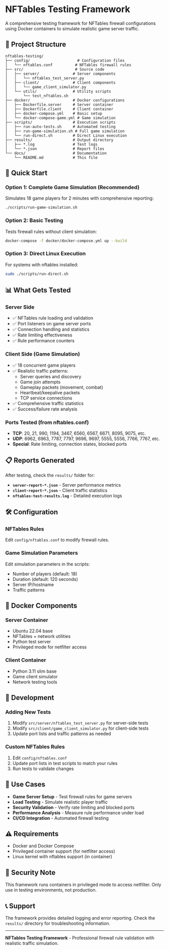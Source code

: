 # NFTables Testing Framework

A comprehensive testing framework for NFTables firewall configurations using Docker containers to simulate realistic game server traffic.

## 📁 Project Structure

```
nftables-testing/
├── config/                     # Configuration files
│   └── nftables.conf          # NFTables firewall rules
├── src/                       # Source code
│   ├── server/               # Server components
│   │   └── nftables_test_server.py
│   ├── client/               # Client components  
│   │   └── game_client_simulator.py
│   └── utils/                # Utility scripts
│       └── test_nftables.sh
├── docker/                   # Docker configurations
│   ├── Dockerfile.server     # Server container
│   ├── Dockerfile.client     # Client container
│   ├── docker-compose.yml    # Basic setup
│   └── docker-compose-game.yml # Game simulation
├── scripts/                  # Execution scripts
│   ├── run-auto-tests.sh     # Automated testing
│   ├── run-game-simulation.sh # Full game simulation
│   └── run-direct.sh         # Direct Linux execution
├── results/                  # Output directory
│   ├── *.log                 # Test logs
│   └── *.json                # Report files
└── docs/                     # Documentation
    └── README.md             # This file
```

## 🚀 Quick Start

### Option 1: Complete Game Simulation (Recommended)
Simulates 18 game players for 2 minutes with comprehensive reporting:

```bash
./scripts/run-game-simulation.sh
```

### Option 2: Basic Testing
Tests firewall rules without client simulation:

```bash
docker-compose -f docker/docker-compose.yml up --build
```

### Option 3: Direct Linux Execution
For systems with nftables installed:

```bash
sudo ./scripts/run-direct.sh
```

## 📊 What Gets Tested

### Server Side
- ✅ NFTables rule loading and validation
- ✅ Port listeners on game server ports
- ✅ Connection handling and statistics
- ✅ Rate limiting effectiveness
- ✅ Rule performance counters

### Client Side (Game Simulation)
- ✅ 18 concurrent game players
- ✅ Realistic traffic patterns:
  - Server queries and discovery
  - Game join attempts
  - Gameplay packets (movement, combat)
  - Heartbeat/keepalive packets
  - TCP service connections
- ✅ Comprehensive traffic statistics
- ✅ Success/failure rate analysis

### Ports Tested (from nftables.conf)
- **TCP**: 20, 21, 990, 1194, 3467, 6560, 6567, 6671, 8095, 9075, etc.
- **UDP**: 6962, 6963, 7787, 7797, 9696, 9697, 5555, 5556, 7766, 7767, etc.
- **Special**: Rate limiting, connection states, blocked ports

## 📋 Reports Generated

After testing, check the `results/` folder for:

- **`server-report-*.json`** - Server performance metrics
- **`client-report-*.json`** - Client traffic statistics  
- **`nftables-test-results.log`** - Detailed execution logs

## 🛠️ Configuration

### NFTables Rules
Edit `config/nftables.conf` to modify firewall rules.

### Game Simulation Parameters
Edit simulation parameters in the scripts:
- Number of players (default: 18)
- Duration (default: 120 seconds)  
- Server IP/hostname
- Traffic patterns

## 🐳 Docker Components

### Server Container
- Ubuntu 22.04 base
- NFTables + network utilities
- Python test server
- Privileged mode for netfilter access

### Client Container  
- Python 3.11 slim base
- Game client simulator
- Network testing tools

## 🔧 Development

### Adding New Tests
1. Modify `src/server/nftables_test_server.py` for server-side tests
2. Modify `src/client/game_client_simulator.py` for client-side tests
3. Update port lists and traffic patterns as needed

### Custom NFTables Rules
1. Edit `config/nftables.conf`
2. Update port lists in test scripts to match your rules
3. Run tests to validate changes

## 🎯 Use Cases

- **Game Server Setup** - Test firewall rules for game servers
- **Load Testing** - Simulate realistic player traffic
- **Security Validation** - Verify rate limiting and blocked ports
- **Performance Analysis** - Measure rule performance under load
- **CI/CD Integration** - Automated firewall testing

## ⚠️ Requirements

- Docker and Docker Compose
- Privileged container support (for netfilter access)
- Linux kernel with nftables support (in container)

## 🚨 Security Note

This framework runs containers in privileged mode to access netfilter. Only use in testing environments, not production.

## 📞 Support

The framework provides detailed logging and error reporting. Check the `results/` directory for troubleshooting information.

---

**NFTables Testing Framework** - Professional firewall rule validation with realistic traffic simulation.